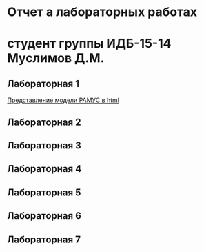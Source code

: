 # Отчет а лабораторных работах
# студент группы ИДБ-15-14 Муслимов Д.М.

## Лабораторная 1
[Представление модели РАМУС в html](https://danmus95.github.io/pis_labs.github.io/Lab_1/Представление%20модели%20РАМУС%20в%20html.html)

## Лабораторная 2

## Лабораторная 3

## Лабораторная 4

## Лабораторная 5

## Лабораторная 6

## Лабораторная 7
